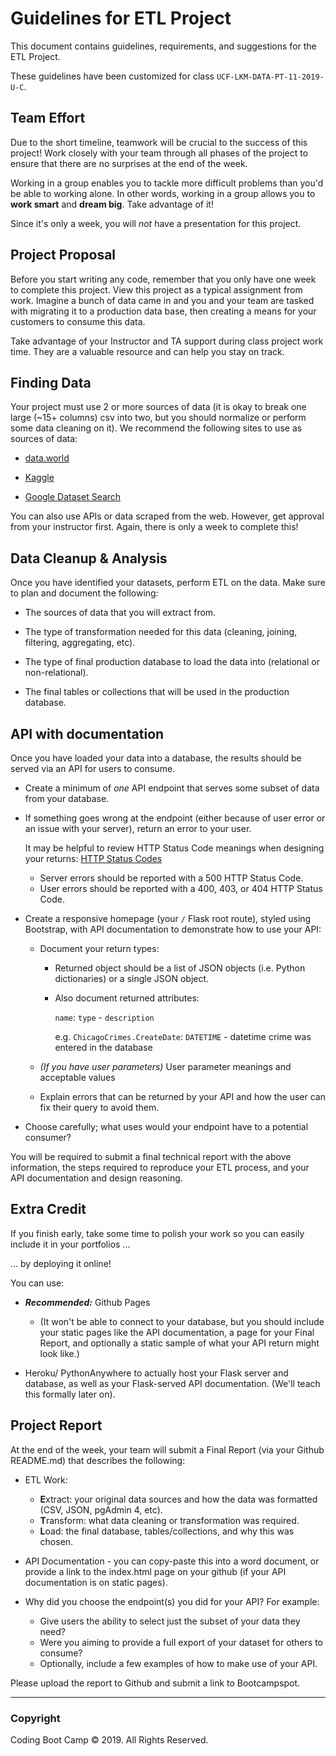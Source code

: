 # Guidelines for ETL Project

This document contains guidelines, requirements, and suggestions for the ETL Project. 

These guidelines have been customized for class `UCF-LKM-DATA-PT-11-2019-U-C`.

## Team Effort

Due to the short timeline, teamwork will be crucial to the success of this project! Work closely with your team through all phases of the project to ensure that there are no surprises at the end of the week.

Working in a group enables you to tackle more difficult problems than you'd be able to working alone. In other words, working in a group allows you to **work smart** and **dream big**. Take advantage of it!

Since it's only a week, you will _not_ have a presentation for this project.

## Project Proposal

Before you start writing any code, remember that you only have one week to complete this project. View this project as a typical assignment from work. Imagine a bunch of data came in and you and your team are tasked with migrating it to a production data base, then creating a means for your customers to consume this data.

Take advantage of your Instructor and TA support during class project work time. They are a valuable resource and can help you stay on track.

## Finding Data

Your project must use 2 or more sources of data (it is okay to break one large (~15+ columns) csv into two, but you should normalize or perform some data cleaning on it). We recommend the following sites to use as sources of data:

* [data.world](https://data.world/)

* [Kaggle](https://www.kaggle.com/)

* [Google Dataset Search](https://datasetsearch.research.google.com/)

You can also use APIs or data scraped from the web. However, get approval from your instructor first. Again, there is only a week to complete this!

## Data Cleanup & Analysis

Once you have identified your datasets, perform ETL on the data. Make sure to plan and document the following:

* The sources of data that you will extract from.

* The type of transformation needed for this data (cleaning, joining, filtering, aggregating, etc).

* The type of final production database to load the data into (relational or non-relational).

* The final tables or collections that will be used in the production database.

## API with documentation

Once you have loaded your data into a database, the results should be served via an API for users to consume.

* Create a minimum of _one_ API endpoint that serves some subset of data from your database.

* If something goes wrong at the endpoint (either because of user error or an issue with your server), return an error to your user. 

    It may be helpful to review HTTP Status Code meanings when designing your returns: [HTTP Status Codes](https://www.restapitutorial.com/httpstatuscodes.html)
    
    * Server errors should be reported with a 500 HTTP Status Code.
    * User errors should be reported with a 400, 403, or 404 HTTP Status Code. 

* Create a responsive homepage (your `/` Flask root route), styled using Bootstrap, with API documentation to demonstrate how to use your API:

    * Document your return types:
        * Returned object should be a list of JSON objects (i.e. Python dictionaries) or a single JSON object.
        * Also document returned attributes: 
        
            `name`: `type` - `description`
          
            e.g. `ChicagoCrimes.CreateDate`: `DATETIME` - datetime crime was entered in the database
            
    * *(If you have user parameters)* User parameter meanings and acceptable values
    * Explain errors that can be returned by your API and how the user can fix their query to avoid them.

* Choose carefully; what uses would your endpoint have to a potential consumer?

You will be required to submit a final technical report with the above information, the steps required to reproduce your ETL process, and your API documentation and design reasoning.

## Extra Credit

If you finish early, take some time to polish your work so you can easily include it in your portfolios ...

... by deploying it online!

You can use:

* ***Recommended:*** Github Pages 
    * (It won't be able to connect to your database, but you should include your static pages like the API documentation, a page for your Final Report, and optionally a static sample of what your API return might look like.)
    
* Heroku/ PythonAnywhere to actually host your Flask server and database, as well as your Flask-served API documentation. (We'll teach this formally later on).

## Project Report

At the end of the week, your team will submit a Final Report (via your Github README.md) that describes the following:

* ETL Work:

    * **E**xtract: your original data sources and how the data was formatted (CSV, JSON, pgAdmin 4, etc).
    * **T**ransform: what data cleaning or transformation was required.
    * **L**oad: the final database, tables/collections, and why this was chosen.

* API Documentation - you can copy-paste this into a word document, or provide a link to the index.html page on your github (if your API documentation is on static pages).

* Why did you choose the endpoint(s) you did for your API? For example: 

    * Give users the ability to select just the subset of your data they need? 
    * Were you aiming to provide a full export of your dataset for others to consume? 
    * Optionally, include a few examples of how to make use of your API.

Please upload the report to Github and submit a link to Bootcampspot.

- - -

### Copyright

Coding Boot Camp © 2019. All Rights Reserved.
